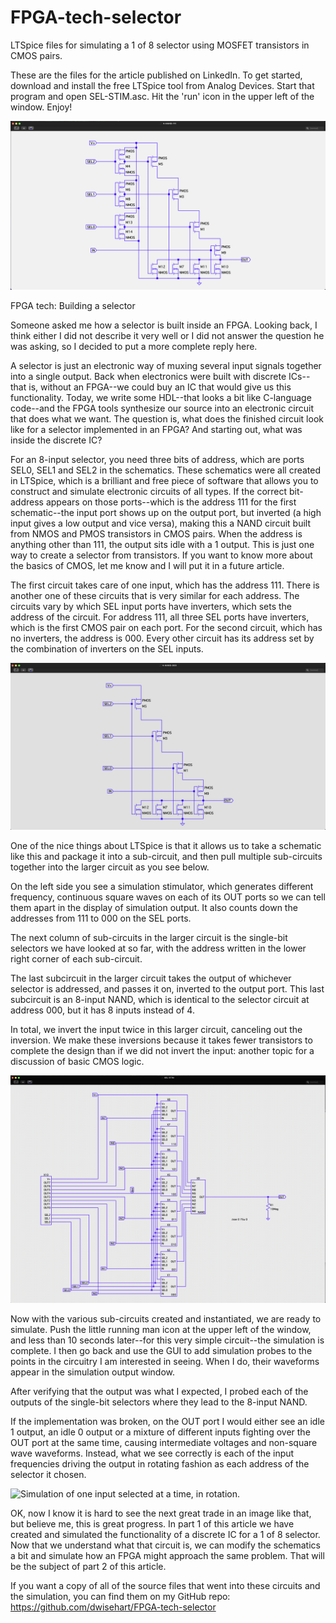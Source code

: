 # FPGA-tech-selector
LTSpice files for simulating a 1 of 8 selector using MOSFET transistors in CMOS pairs.


These are the files for the article published on LinkedIn.  To get started, download and install
the free LTSpice tool from Analog Devices.  Start that program and open SEL-STIM.asc.  Hit the
'run' icon in the upper left of the window.  Enjoy!


<img title="" src="Screenshot-1.png">

FPGA tech: Building a selector

Someone asked me how a selector is built inside an FPGA. Looking back, I think either I did not describe it very well or I did not answer the question he was asking, so I decided to put a more complete reply here.

A selector is just an electronic way of muxing several input signals together into a single output. Back when electronics were built with discrete ICs--that is, without an FPGA--we could buy an IC that would give us this functionality. Today, we write some HDL--that looks a bit like C-language code--and the FPGA tools synthesize our source into an electronic circuit that does what we want. The question is, what does the finished circuit look like for a selector implemented in an FPGA? And starting out, what was inside the discrete IC?

For an 8-input selector, you need three bits of address, which are ports SEL0, SEL1 and SEL2 in the schematics. These schematics were all created in LTSpice, which is a brilliant and free piece of software that allows you to construct and simulate electronic circuits of all types. If the correct bit-address appears on those ports--which is the address 111 for the first schematic--the input port shows up on the output port, but inverted (a high input gives a low output and vice versa), making this a NAND circuit built from NMOS and PMOS transistors in CMOS pairs. When the address is anything other than 111, the output sits idle with a 1 output. This is just one way to create a selector from transistors. If you want to know more about the basics of CMOS, let me know and I will put it in a future article.

The first circuit takes care of one input, which has the address 111. There is another one of these circuits that is very similar for each address. The circuits vary by which SEL input ports have inverters, which sets the address of the circuit. For address 111, all three SEL ports have inverters, which is the first CMOS pair on each port. For the second circuit, which has no inverters, the address is 000. Every other circuit has its address set by the combination of inverters on the SEL inputs.

<img title="Selector for address 000" src="Screenshot-2.png">

One of the nice things about LTSpice is that it allows us to take a schematic like this and package it into a sub-circuit, and then pull multiple sub-circuits together into the larger circuit as you see below.

On the left side you see a simulation stimulator, which generates different frequency, continuous square waves on each of its OUT ports so we can tell them apart in the display of simulation output. It also counts down the addresses from 111 to 000 on the SEL ports.

The next column of sub-circuits in the larger circuit is the single-bit selectors we have looked at so far, with the address written in the lower right corner of each sub-circuit.

The last subcircuit in the larger circuit takes the output of whichever selector is addressed, and passes it on, inverted to the output port. This last subcircuit is an 8-input NAND, which is identical to the selector circuit at address 000, but it has 8 inputs instead of 4.

In total, we invert the input twice in this larger circuit, canceling out the inversion. We make these inversions because it takes fewer transistors to complete the design than if we did not invert the input: another topic for a discussion of basic CMOS logic.

<img title="8-input selector plus test circuitry" src="Screenshot-3.png">

Now with the various sub-circuits created and instantiated, we are ready to simulate. Push the little running man icon at the upper left of the window, and less than 10 seconds later--for this very simple circuit--the simulation is complete. I then go back and use the GUI to add simulation probes to the points in the circuitry I am interested in seeing. When I do, their waveforms appear in the simulation output window.

After verifying that the output was what I expected, I probed each of the outputs of the single-bit selectors where they lead to the 8-input NAND.

If the implementation was broken, on the OUT port I would either see an idle 1 output, an idle 0 output or a mixture of different inputs fighting over the OUT port at the same time, causing intermediate voltages and non-square wave waveforms. Instead, what we see correctly is each of the input frequencies driving the output in rotating fashion as each address of the selector it chosen.

<img title="Simulation of one input selected at a time, in rotation." src="Screenshot-4.png">

OK, now I know it is hard to see the next great trade in an image like that, but believe me, this is great progress. In part 1 of this article we have created and simulated the functionality of a discrete IC for a 1 of 8 selector. Now that we understand what that circuit is, we can modify the schematics a bit and simulate how an FPGA might approach the same problem. That will be the subject of part 2 of this article.

If you want a copy of all of the source files that went into these circuits and the simulation, you can find them on my GitHub repo: https://github.com/dwisehart/FPGA-tech-selector

